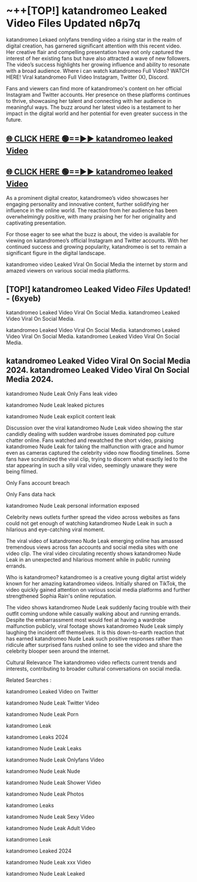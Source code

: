 # ~++[TOP!] katandromeo Leaked Video Files Updated n6p7q

 katandromeo Lekaed onlyfans trending video a rising star in the realm of digital creation, has garnered significant attention with this recent video. Her creative flair and compelling presentation have not only captured the interest of her existing fans but have also attracted a wave of new followers. The video’s success highlights her growing influence and ability to resonate with a broad audience.
Where i can watch  katandromeo Full Video? WATCH HERE! Viral  katandromeo Full Video Instagram, Twitter (X), Discord.


Fans and viewers can find more of  katandromeo's content on her official Instagram and Twitter accounts. Her presence on these platforms continues to thrive, showcasing her talent and connecting with her audience in meaningful ways. The buzz around her latest video is a testament to her impact in the digital world and her potential for even greater success in the future.


## [🌐 CLICK HERE 🟢==►►  katandromeo leaked Video ](https://onlyclips.site?title=katandromeo&ref=git)

## [🌐 CLICK HERE 🟢==►►  katandromeo leaked Video ](https://onlyclips.site?title=katandromeo&ref=git)


As a prominent digital creator,  katandromeo’s video showcases her engaging personality and innovative content, further solidifying her influence in the online world. The reaction from her audience has been overwhelmingly positive, with many praising her for her originality and captivating presentation.

For those eager to see what the buzz is about, the video is available for viewing on  katandromeo’s official Instagram and Twitter accounts. With her continued success and growing popularity,  katandromeo is set to remain a significant figure in the digital landscape.


  katandromeo video Leaked Viral On Social Media the internet by storm and amazed viewers on various social media platforms.


## [TOP!]  katandromeo Leaked Video *Files* Updated! - (6xyeb) 

 katandromeo Leaked Video Viral On Social Media. katandromeo Leaked Video Viral On Social Media.

 katandromeo Leaked Video Viral On Social Media. katandromeo Leaked Video Viral On Social Media. katandromeo Leaked Video Viral On Social Media.


##  katandromeo Leaked Video Viral On Social Media 2024. katandromeo Leaked Video Viral On Social Media 2024.
 katandromeo Nude Leak Only Fans leak video

 katandromeo Nude Leak leaked pictures

 katandromeo Nude Leak explicit content leak

Discussion over the viral  katandromeo Nude Leak video showing the star candidly dealing with sudden wardrobe issues dominated pop culture chatter online. Fans watched and rewatched the short video, praising  katandromeo Nude Leak for taking the malfunction with grace and humor even as cameras captured the celebrity video now flooding timelines. Some fans have scrutinized the viral clip, trying to discern what exactly led to the star appearing in such a silly viral video, seemingly unaware they were being filmed.


Only Fans account breach

Only Fans data hack

 katandromeo Nude Leak personal information exposed

Celebrity news outlets further spread the video across websites as fans could not get enough of watching  katandromeo Nude Leak in such a hilarious and eye-catching viral moment.


The viral video of  katandromeo Nude Leak emerging online has amassed tremendous views across fan accounts and social media sites with one video clip. The viral video circulating recently shows  katandromeo Nude Leak in an unexpected and hilarious moment while in public running errands.


Who is  katandromeo?  katandromeo is a creative young digital artist widely known for her amazing  katandromeo videos. Initially shared on TikTok, the video quickly gained attention on various social media platforms and further strengthened Sophia Rain's online reputation.

The video shows  katandromeo Nude Leak suddenly facing trouble with their outfit coming undone while casually walking about and running errands. Despite the embarrassment most would feel at having a wardrobe malfunction publicly, viral footage shows  katandromeo Nude Leak simply laughing the incident off themselves. It is this down-to-earth reaction that has earned  katandromeo Nude Leak such positive responses rather than ridicule after surprised fans rushed online to see the video and share the celebrity blooper seen around the internet.

Cultural Relevance The  katandromeo video reflects current trends and interests, contributing to broader cultural conversations on social media.

Related Searches :

 katandromeo Leaked Video on Twitter

 katandromeo Nude Leak Twitter Video

 katandromeo Nude Leak Porn

 katandromeo Leak 

 katandromeo Leaks 2024

 katandromeo Nude Leak Leaks

 katandromeo Nude Leak Onlyfans Video

 katandromeo Nude Leak Nude

 katandromeo Nude Leak Shower Video

 katandromeo Nude Leak Photos

 katandromeo Leaks

 katandromeo Nude Leak Sexy Video

 katandromeo Nude Leak Adult Video

 katandromeo Leak

 katandromeo Leaked 2024

 katandromeo Nude Leak xxx Video

 katandromeo Nude Leak Leaked